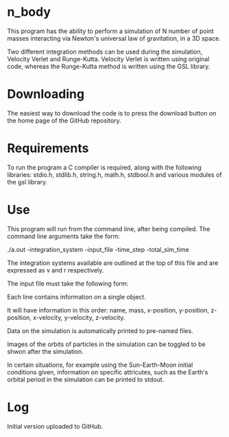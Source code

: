 # n_body

This program has the ability to perform a simulation of N number of point masses interacting via Newton's universal law of gravitation, in a 3D space.

Two different integration methods can be used during the simulation, Velocity Verlet and Runge-Kutta. Velocity Verlet is written using original code, whereas the Runge-Kutta method is written using the GSL library.

# Downloading

The easiest way to download the code is to press the download button on the home page of the GitHub repository.

# Requirements

To run the program a C compiler is required, along with the following libraries: stdio.h, stdlib.h, string.h, math.h, stdbool.h and various modules of the gsl library.

# Use

This program will run from the command line, after being compiled. 
The command line arguments take the form:

./a.out -integration_system -input_file -time_step -total_sim_time

The integration systems available are outlined at the top of this file and are expressed as v and r respectively.


The input file must take the following form:

Each line contains information on a single object. 

It will have information in this order: name, mass, x-position, y-position, z-position, x-velocity, y-velocity, z-velocity.


Data on the simulation is automatically printed to pre-named files.

Images of the orbits of particles in the simulation can be toggled to be shwon after the simulation.

In certain situations, for example using the Sun-Earth-Moon initial conditions given, information on specific attricutes, such as the Earth's orbital period in the simulation can be printed to stdout.

# Log

Initial version uploaded to GitHub.
